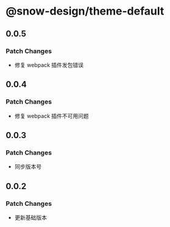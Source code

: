 # @snow-design/theme-default

## 0.0.5

### Patch Changes

- 修复 webpack 插件发包错误

## 0.0.4

### Patch Changes

- 修复 webpack 插件不可用问题

## 0.0.3

### Patch Changes

- 同步版本号

## 0.0.2

### Patch Changes

- 更新基础版本
